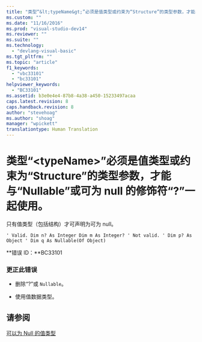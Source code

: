 ```yaml
---
title: "类型“&lt;typeName&gt;”必须是值类型或约束为“Structure”的类型参数，才能与“Nullable”或可为 null 的修饰符“?”一起使用。 | Microsoft Docs"
ms.custom: ""
ms.date: "11/16/2016"
ms.prod: "visual-studio-dev14"
ms.reviewer: ""
ms.suite: ""
ms.technology: 
  - "devlang-visual-basic"
ms.tgt_pltfrm: ""
ms.topic: "article"
f1_keywords: 
  - "vbc33101"
  - "bc33101"
helpviewer_keywords: 
  - "BC33101"
ms.assetid: b3e0e4e4-87b8-4a38-a450-15233497acaa
caps.latest.revision: 8
caps.handback.revision: 8
author: "stevehoag"
ms.author: "shoag"
manager: "wpickett"
translationtype: Human Translation
---
```

# 类型“&lt;typeName&gt;”必须是值类型或约束为“Structure”的类型参数，才能与“Nullable”或可为 null 的修饰符“?”一起使用。
只有值类型（包括结构）才可声明为可为 null。  
  
```vb#  
' Valid. Dim n? As Integer Dim m As Integer? ' Not valid. ' Dim p? As Object ' Dim q As Nullable(Of Object)  
```  
  
 **错误 ID：**BC33101  
  
### 更正此错误  
  
-   删除“?”或 `Nullable`。  
  
-   使用值数据类型。  
  
## 请参阅  
 [可以为 Null 的值类型](../../visual-basic/programming-guide/language-features/data-types/nullable-value-types.md)